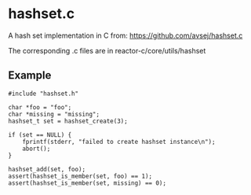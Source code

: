 # hashset.c

A hash set implementation in C from:
https://github.com/avsej/hashset.c

The corresponding .c files are in
reactor-c/core/utils/hashset

## Example


    #include "hashset.h"

    char *foo = "foo";
    char *missing = "missing";
    hashset_t set = hashset_create(3);

    if (set == NULL) {
    	fprintf(stderr, "failed to create hashset instance\n");
    	abort();
    }

    hashset_add(set, foo);
    assert(hashset_is_member(set, foo) == 1);
    assert(hashset_is_member(set, missing) == 0);
